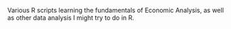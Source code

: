 Various R scripts learning the fundamentals of Economic Analysis, as well as other data analysis I might try to do in R.
